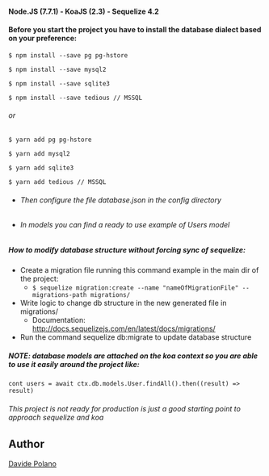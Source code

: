 #### Node.JS (7.7.1) - KoaJS (2.3) - Sequelize 4.2

#### Before you start the project you have to install the database dialect based on your preference:

`$ npm install --save pg pg-hstore`

`$ npm install --save mysql2`

`$ npm install --save sqlite3`

`$ npm install --save tedious // MSSQL`
###### or
`$ yarn add pg pg-hstore`

`$ yarn add mysql2`

`$ yarn add sqlite3`

`$ yarn add tedious // MSSQL`

- ###### Then configure the file database.json in the config directory
- ###### In models you can find a ready to use example of Users model

##### How to modify database structure without forcing sync of sequelize:
  - Create a migration file running this command example in the main dir of the project:
    - `$ sequelize migration:create --name "nameOfMigrationFile" --migrations-path migrations/`
  - Write logic to change db structure in the new generated file in migrations/
    - Documentation: http://docs.sequelizejs.com/en/latest/docs/migrations/
  - Run the command sequelize db:migrate to update database structure

##### NOTE: database models are attached on the koa context so you are able to use it easily around the project like:

`cont users = await ctx.db.models.User.findAll().then((result) => result)`


###### This project is not ready for production is just a good starting point to approach sequelize and koa

## Author
[Davide Polano](https://www.mdslab.org)

